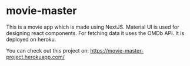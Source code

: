 # movie-master
This is a movie app which is made using NextJS. Material UI is used for designing react components. 
For fetching data it uses the OMDb API. It is deployed on heroku.

You can check out this project on: https://movie-master-project.herokuapp.com/
